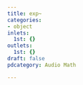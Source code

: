 ```yaml
---
title: exp~
categories:
- object
inlets:
  1st: {}
outlets:
  1st: {}
draft: false
pdcategory: Audio Math

---
```


